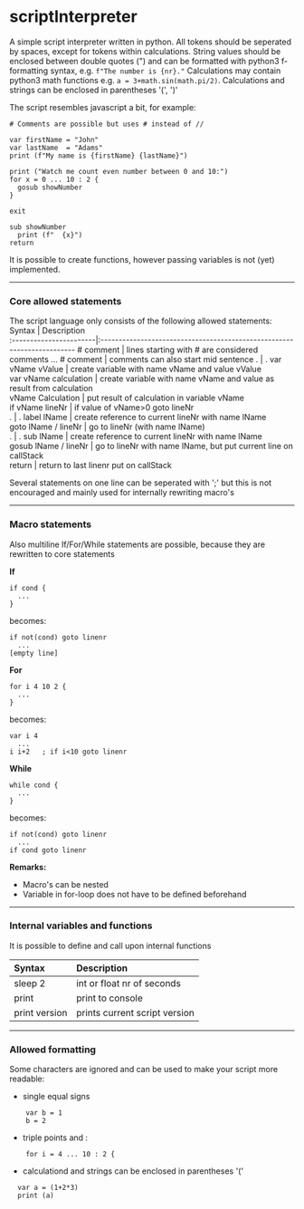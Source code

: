 # scriptInterpreter

A simple script interpreter written in python. All tokens should be seperated by spaces, except for tokens within calculations.
String values should be enclosed between double quotes (") and can be formatted with python3 f-formatting syntax, e.g. `f"The number is {nr}."`
Calculations may contain python3 math functions e.g. `a = 3+math.sin(math.pi/2)`. Calculations and strings can be enclosed in parentheses '(', ')'

The script resembles javascript a bit, for example:
~~~
# Comments are possible but uses # instead of //

var firstName = "John"                                
var lastName  = "Adams"                               
print (f"My name is {firstName} {lastName}")          

print ("Watch me count even number between 0 and 10:")  
for x = 0 ... 10 : 2 {                               
  gosub showNumber                                   
}

exit                                                 

sub showNumber                                        
  print (f"  {x}")
return                                         
~~~

It is possible to create functions, however passing variables is not (yet) implemented.

---

### Core allowed statements  
The script language only consists of the following allowed statements:
Syntax                  | Description                                                             
:-----------------------|:-----------------------------------------------------------------------
\# comment               | lines starting with # are considered comments
... # comment           | comments can also start mid sentence
.                       | .
var vName vValue        | create variable with name vName and value vValue                       
var vName calculation   | create variable with name vName and value as result from calculation  
vName Calculation       | put result of calculation in variable vName  
if vName lineNr         | if value of vName>0 goto lineNr  
.                       | .
label lName             | create reference to current lineNr with name lName                     
goto lName / lineNr     | go to lineNr (with name lName)                                         
.                       | .
sub lName               | create reference to current lineNr with name lName  
gosub lName / lineNr    | go to lineNr with name lName, but put current line on callStack  
return                  | return to last linenr put on callStack  
  
Several statements on one line can be seperated with ';' but this is not encouraged and mainly used for internally rewriting macro's

---

### Macro statements  
Also multiline If/For/While statements are possible, because they are rewritten to core statements  

**If**
~~~               
if cond {               
  ...
}
~~~               
becomes:
~~~               
if not(cond) goto linenr
  ...
[empty line]
~~~               

**For**
~~~               
for i 4 10 2 {      
  ...                     
}                       
~~~  
becomes:
~~~               
var i 4
  ...
i i+2   ; if i<10 goto linenr
~~~               

**While**
~~~               
while cond { 
  ...          
}           
~~~               
becomes:
~~~
if not(cond) goto linenr   
  ...
if cond goto linenr  
~~~               

**Remarks:**
- Macro's can be nested
- Variable in for-loop does not have to be defined beforehand

---

### Internal variables and functions
It is possible to define and call upon internal functions

Syntax                  | Description
:-----------------------|:-----------------------------------------------------------------------
sleep 2                 | int or float nr of seconds
print                   | print to console
print version           | prints current script version
---

### Allowed formatting
Some characters are ignored and can be used to make your script more readable:
- single equal signs 
~~~
    var b = 1
    b = 2
~~~
- triple points and : 
~~~
    for i = 4 ... 10 : 2 {        
~~~
 - calculationd and strings can be enclosed in parentheses '('
~~~
  var a = (1+2*3)
  print (a)
~~~
   
